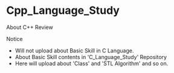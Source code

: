 # Cpp_Language_Study
About C++ Review

Notice
- Will not upload about Basic Skill in C Language. 
- About Basic Skill contents in 'C_Language_Study' Repository
- Here will upload about 'Class' and 'STL Algorithm' and so on.
